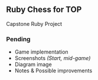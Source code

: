 ## Ruby Chess for TOP
Capstone Ruby Project

### Pending
- Game implementation
- Screenshots *(Start, mid-game)*
- Diagram image
- Notes & Possible improvements